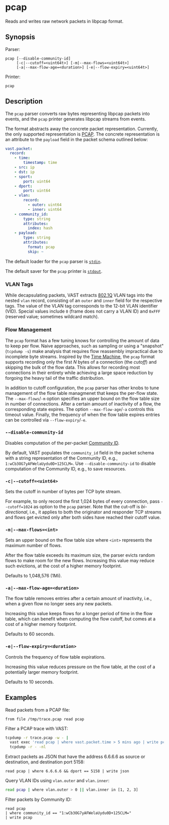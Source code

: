 # pcap

Reads and writes raw network packets in libpcap format.

## Synopsis

Parser:

```
pcap [--disable-community-id] 
     [-c|--cutoff=<uint64t>] [-m|--max-flows=<uint64t>]
     [-a|--max-flow-age=<duration>] [-e|--flow-expiry=<uint64t>]
```

Printer:

```
pcap
```

## Description

The `pcap` parser converts raw bytes representing libpcap packets into events,
and the `pcap` printer generates libpcap streams from events.

The format abstracts away the concrete packet representation. Currently, the
only supported representation is [PCAP](http://www.tcpdump.org). The concrete
representation is an attribute to the `payload` field in the packet schema
outlined below:

```yaml
vast.packet:
  record:
    - time:
        timestamp: time
    - src: ip
    - dst: ip
    - sport:
        port: uint64
    - dport:
        port: uint64
    - vlan:
        record:
          - outer: uint64
          - inner: uint64
    - community_id:
        type: string
        attributes:
          index: hash
    - payload:
        type: string
        attributes:
          format: pcap
          skip: ~
```

The default loader for the `pcap` parser is [`stdin`](../connectors/stdin.md).

The default saver for the `pcap` printer is [`stdout`](../connectors/stdout.md).

### VLAN Tags

While decapsulating packets, VAST extracts
[802.1Q](https://en.wikipedia.org/wiki/IEEE_802.1Q) VLAN tags into the nested
`vlan` record, consisting of an `outer` and `inner` field for the respective
tags. The value of the VLAN tag corresponds to the 12-bit VLAN identifier (VID).
Special values include `0` (frame does not carry a VLAN ID) and `0xFFF`
(reserved value; sometimes wildcard match).

### Flow Management

The `pcap` format has a few tuning knows for controlling the amount of data
to keep per flow. Naive approaches, such as sampling or using a "snapshot"
(`tcpdump -s`) make analysis that requires flow reassembly impractical due to
incomplete byte streams. Inspired by the [Time Machine][tm], the `pcap`
format supports recording only the first *N* bytes of a connection (the
*cutoff*) and skipping the bulk of the flow data. This allows for recording most
connections in their entirety while achieving a large space reduction by
forgoing the heavy tail of the traffic distribution.

[tm]: http://www.icir.org/vern/papers/time-machine-sigcomm08.pdf

In addition to cutoff configuration, the `pcap` parser has other knobs
to tune management of the flow table managmenet that keeps the per-flow state.
The `--max-flows`/`-m` option specifies an upper bound on the flow table size in
number of connections. After a certain amount of inactivity of a flow,
the corresponding state expires. The option `--max-flow-age`/`-a` controls this
timeout value. Finally, the frequency of when the flow table expires entries
can be controlled via `--flow-expiry`/`-e`.

### `--disable-community-id`

Disables computation of the per-packet [Community
ID](https://github.com/corelight/community-id-spec).

By default, VAST populates the `community_id` field in the packet schema with a
string representation of the Community ID, e.g.,
`1:wCb3OG7yAFWelaUydu0D+125CLM=`. Use `--disable-community-id` to disable
computation of the Community ID, e.g., to save resources.

### `-c|--cutoff=<uint64>`

Sets the cutoff in number of bytes per TCP byte stream.

For example, to only record the first 1,024 bytes of every connection, pass
`--cutoff=1024` as option to the `pcap` parser. Note that the cut-off is
*bi-directional*, i.e., it applies to both the originator and responder TCP
streams and flows get evicted only after both sides have reached their cutoff
value.

### `-m|--max-flows=<int>`

Sets an upper bound on the flow table size where `<int>` represents the maximum
number of flows.

After the flow table exceeds its maximum size, the parser evicts random flows to
make room for the new flows. Increasing this value may reduce such evictions, at
the cost of a higher memory footprint.

Defaults to 1,048,576 (1Mi).

### `-a|--max-flow-age=<duration>`

The flow table removes entries after a certain amount of inactivity, i.e., when
a given flow no longer sees any new packets.

Increasing this value keeps flows for a longer period of time in the flow table,
which can benefit when computing the flow cutoff, but comes at a cost of a
higher memory footprint.

Defaults to 60 seconds.

### `-e|--flow-expiry=<duration>`

Controls the frequency of flow table expirations.

Increasing this value reduces pressure on the flow table, at the cost of
a potentially larger memory footprint.

Defaults to 10 seconds.

## Examples

Read packets from a PCAP file:

```
from file /tmp/trace.pcap read pcap
```

Filter a PCAP trace with VAST:

```bash
tcpdump -r trace.pcap -w - |
  vast exec 'read pcap | where vast.packet.time > 5 mins ago | write pcap' |
  tcpdump -r - -nl
```

Extract packets as JSON that have the address 6.6.6.6 as source or destination,
and destination port 5158:

```
read pcap | where 6.6.6.6 && dport == 5158 | write json
```

Query VLAN IDs using `vlan.outer` and `vlan.inner`:

```bash
read pcap | where vlan.outer > 0 || vlan.inner in [1, 2, 3]
```

Filter packets by Community ID:

```
read pcap 
| where community_id == "1:wCb3OG7yAFWelaUydu0D+125CLM=" 
| write pcap
```
